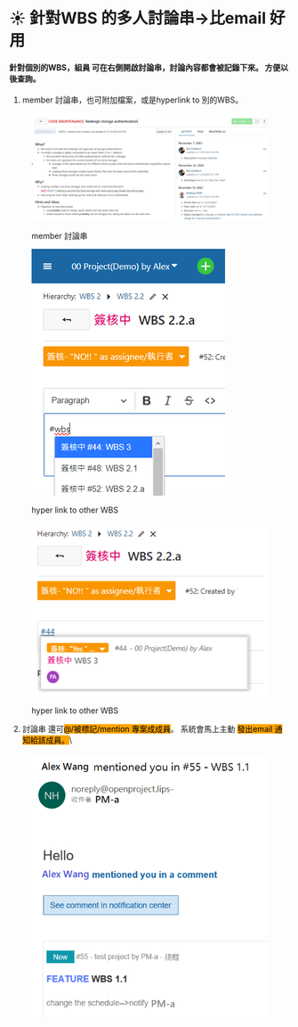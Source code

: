 # ☀️ 針對WBS 的多人討論串->比email 好用

#### 針對個別的WBS，**組員 可在右側開啟討論串，討論內容都會被記錄下來**。 方便以後查詢。

1. member 討論串，也可附加檔案，或是hyperlink to 別的WBS。

<figure><img src="../.gitbook/assets/image (1) (1) (1) (1) (1) (1) (1) (1) (1) (1) (1).png" alt=""><figcaption><p>member 討論串</p></figcaption></figure>

<figure><img src="../.gitbook/assets/image (1) (1) (1) (1) (1) (1) (1) (1).png" alt=""><figcaption><p>hyper link to other WBS</p></figcaption></figure>

<figure><img src="../.gitbook/assets/image (1).png" alt=""><figcaption><p>hyper link to other WBS</p></figcaption></figure>

2. 討論串 還可<mark style="background-color:orange;">@/被標記/mention 專案成成員</mark>。 系統會馬上主動 <mark style="background-color:orange;">發出email 通知給該成員。</mark>\


<figure><img src="../.gitbook/assets/image (3) (1) (1) (1) (1).png" alt=""><figcaption></figcaption></figure>

